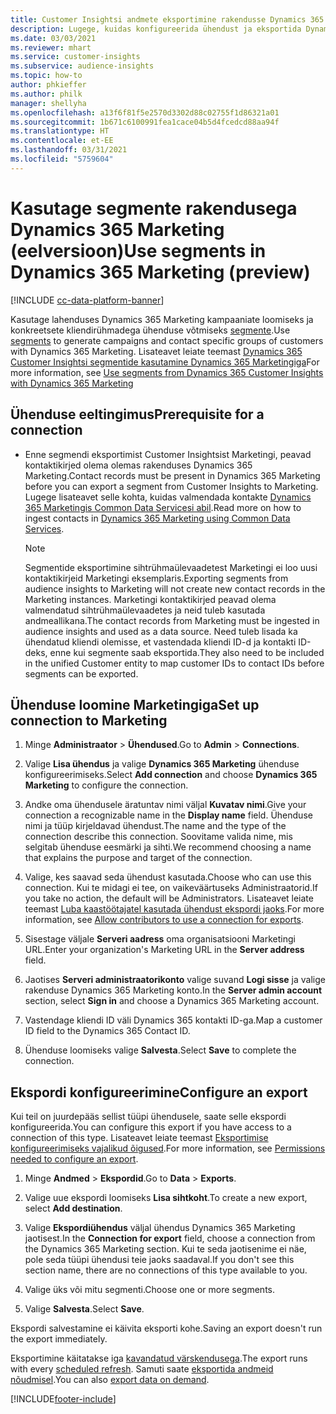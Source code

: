 ```yaml
---
title: Customer Insightsi andmete eksportimine rakendusse Dynamics 365 Marketing
description: Lugege, kuidas konfigureerida ühendust ja eksportida Dynamics 365 Marketing.
ms.date: 03/03/2021
ms.reviewer: mhart
ms.service: customer-insights
ms.subservice: audience-insights
ms.topic: how-to
author: phkieffer
ms.author: philk
manager: shellyha
ms.openlocfilehash: a13f6f81f5e2570d3302d88c02755f1d86321a01
ms.sourcegitcommit: 1b671c6100991fea1cace04b5d4fcedcd88aa94f
ms.translationtype: HT
ms.contentlocale: et-EE
ms.lasthandoff: 03/31/2021
ms.locfileid: "5759604"
---
```

# <a name="use-segments-in-dynamics-365-marketing-preview"></a><span data-ttu-id="d4c4d-103">Kasutage segmente rakendusega Dynamics 365 Marketing (eelversioon)</span><span class="sxs-lookup"><span data-stu-id="d4c4d-103">Use segments in Dynamics 365 Marketing (preview)</span></span>

[!INCLUDE [cc-data-platform-banner](../includes/cc-data-platform-banner.md)]

<span data-ttu-id="d4c4d-104">Kasutage lahenduses Dynamics 365 Marketing kampaaniate loomiseks ja konkreetsete kliendirühmadega ühenduse võtmiseks [segmente](segments.md).</span><span class="sxs-lookup"><span data-stu-id="d4c4d-104">Use [segments](segments.md) to generate campaigns and contact specific groups of customers with Dynamics 365 Marketing.</span></span> <span data-ttu-id="d4c4d-105">Lisateavet leiate teemast [Dynamics 365 Customer Insightsi segmentide kasutamine Dynamics 365 Marketingiga](/dynamics365/marketing/customer-insights-segments)</span><span class="sxs-lookup"><span data-stu-id="d4c4d-105">For more information, see [Use segments from Dynamics 365 Customer Insights with Dynamics 365 Marketing](/dynamics365/marketing/customer-insights-segments)</span></span>

## <a name="prerequisite-for-a-connection"></a><span data-ttu-id="d4c4d-106">Ühenduse eeltingimus</span><span class="sxs-lookup"><span data-stu-id="d4c4d-106">Prerequisite for a connection</span></span>

- <span data-ttu-id="d4c4d-107">Enne segmendi eksportimist Customer Insightsist Marketingi, peavad kontaktikirjed olema olemas rakenduses Dynamics 365 Marketing.</span><span class="sxs-lookup"><span data-stu-id="d4c4d-107">Contact records must be present in Dynamics 365 Marketing before you can export a segment from Customer Insights to Marketing.</span></span> <span data-ttu-id="d4c4d-108">Lugege lisateavet selle kohta, kuidas valmendada kontakte [Dynamics 365 Marketingis Common Data Servicesi abil](connect-power-query.md).</span><span class="sxs-lookup"><span data-stu-id="d4c4d-108">Read more on how to ingest contacts in [Dynamics 365 Marketing using Common Data Services](connect-power-query.md).</span></span>

  > [!NOTE]
  > <span data-ttu-id="d4c4d-109">Segmentide eksportimine sihtrühmaülevaadetest Marketingi ei loo uusi kontaktikirjeid Marketingi eksemplaris.</span><span class="sxs-lookup"><span data-stu-id="d4c4d-109">Exporting segments from audience insights to Marketing will not create new contact records in the Marketing instances.</span></span> <span data-ttu-id="d4c4d-110">Marketingi kontaktikirjed peavad olema valmendatud sihtrühmaülevaadetes ja neid tuleb kasutada andmeallikana.</span><span class="sxs-lookup"><span data-stu-id="d4c4d-110">The contact records from Marketing must be ingested in audience insights and used as a data source.</span></span> <span data-ttu-id="d4c4d-111">Need tuleb lisada ka ühendatud kliendi olemisse, et vastendada kliendi ID-d ja kontakti ID-deks, enne kui segmente saab eksportida.</span><span class="sxs-lookup"><span data-stu-id="d4c4d-111">They also need to be included in the unified Customer entity to map customer IDs to contact IDs before segments can be exported.</span></span>

## <a name="set-up-connection-to-marketing"></a><span data-ttu-id="d4c4d-112">Ühenduse loomine Marketingiga</span><span class="sxs-lookup"><span data-stu-id="d4c4d-112">Set up connection to Marketing</span></span>

1. <span data-ttu-id="d4c4d-113">Minge **Administraator** > **Ühendused**.</span><span class="sxs-lookup"><span data-stu-id="d4c4d-113">Go to **Admin** > **Connections**.</span></span>

1. <span data-ttu-id="d4c4d-114">Valige **Lisa ühendus** ja valige **Dynamics 365 Marketing** ühenduse konfigureerimiseks.</span><span class="sxs-lookup"><span data-stu-id="d4c4d-114">Select **Add connection** and choose **Dynamics 365 Marketing** to configure the connection.</span></span>

1. <span data-ttu-id="d4c4d-115">Andke oma ühendusele äratuntav nimi väljal **Kuvatav nimi**.</span><span class="sxs-lookup"><span data-stu-id="d4c4d-115">Give your connection a recognizable name in the **Display name** field.</span></span> <span data-ttu-id="d4c4d-116">Ühenduse nimi ja tüüp kirjeldavad ühendust.</span><span class="sxs-lookup"><span data-stu-id="d4c4d-116">The name and the type of the connection describe this connection.</span></span> <span data-ttu-id="d4c4d-117">Soovitame valida nime, mis selgitab ühenduse eesmärki ja sihti.</span><span class="sxs-lookup"><span data-stu-id="d4c4d-117">We recommend choosing a name that explains the purpose and target of the connection.</span></span>

1. <span data-ttu-id="d4c4d-118">Valige, kes saavad seda ühendust kasutada.</span><span class="sxs-lookup"><span data-stu-id="d4c4d-118">Choose who can use this connection.</span></span> <span data-ttu-id="d4c4d-119">Kui te midagi ei tee, on vaikeväärtuseks Administraatorid.</span><span class="sxs-lookup"><span data-stu-id="d4c4d-119">If you take no action, the default will be Administrators.</span></span> <span data-ttu-id="d4c4d-120">Lisateavet leiate teemast [Luba kaastöötajatel kasutada ühendust ekspordi jaoks](connections.md#allow-contributors-to-use-a-connection-for-exports).</span><span class="sxs-lookup"><span data-stu-id="d4c4d-120">For more information, see [Allow contributors to use a connection for exports](connections.md#allow-contributors-to-use-a-connection-for-exports).</span></span>

1. <span data-ttu-id="d4c4d-121">Sisestage väljale **Serveri aadress** oma organisatsiooni Marketingi URL.</span><span class="sxs-lookup"><span data-stu-id="d4c4d-121">Enter your organization's Marketing URL in the **Server address** field.</span></span>

1. <span data-ttu-id="d4c4d-122">Jaotises **Serveri administraatorikonto** valige suvand **Logi sisse** ja valige rakenduse Dynamics 365 Marketing konto.</span><span class="sxs-lookup"><span data-stu-id="d4c4d-122">In the **Server admin account** section, select **Sign in** and choose a Dynamics 365 Marketing account.</span></span>

1. <span data-ttu-id="d4c4d-123">Vastendage kliendi ID väli Dynamics 365 kontakti ID-ga.</span><span class="sxs-lookup"><span data-stu-id="d4c4d-123">Map a customer ID field to the Dynamics 365 Contact ID.</span></span>

1. <span data-ttu-id="d4c4d-124">Ühenduse loomiseks valige **Salvesta**.</span><span class="sxs-lookup"><span data-stu-id="d4c4d-124">Select **Save** to complete the connection.</span></span> 

## <a name="configure-an-export"></a><span data-ttu-id="d4c4d-125">Ekspordi konfigureerimine</span><span class="sxs-lookup"><span data-stu-id="d4c4d-125">Configure an export</span></span>

<span data-ttu-id="d4c4d-126">Kui teil on juurdepääs sellist tüüpi ühendusele, saate selle ekspordi konfigureerida.</span><span class="sxs-lookup"><span data-stu-id="d4c4d-126">You can configure this export if you have access to a connection of this type.</span></span> <span data-ttu-id="d4c4d-127">Lisateavet leiate teemast [Eksportimise konfigureerimiseks vajalikud õigused](export-destinations.md#set-up-a-new-export).</span><span class="sxs-lookup"><span data-stu-id="d4c4d-127">For more information, see [Permissions needed to configure an export](export-destinations.md#set-up-a-new-export).</span></span>

1. <span data-ttu-id="d4c4d-128">Minge **Andmed** > **Ekspordid**.</span><span class="sxs-lookup"><span data-stu-id="d4c4d-128">Go to **Data** > **Exports**.</span></span>

1. <span data-ttu-id="d4c4d-129">Valige uue ekspordi loomiseks **Lisa sihtkoht**.</span><span class="sxs-lookup"><span data-stu-id="d4c4d-129">To create a new export, select **Add destination**.</span></span>

1. <span data-ttu-id="d4c4d-130">Valige **Ekspordiühendus** väljal ühendus Dynamics 365 Marketing jaotisest.</span><span class="sxs-lookup"><span data-stu-id="d4c4d-130">In the **Connection for export** field, choose a connection from the Dynamics 365 Marketing section.</span></span> <span data-ttu-id="d4c4d-131">Kui te seda jaotisenime ei näe, pole seda tüüpi ühendusi teie jaoks saadaval.</span><span class="sxs-lookup"><span data-stu-id="d4c4d-131">If you don't see this section name, there are no connections of this type available to you.</span></span>

1. <span data-ttu-id="d4c4d-132">Valige üks või mitu segmenti.</span><span class="sxs-lookup"><span data-stu-id="d4c4d-132">Choose one or more segments.</span></span>

1. <span data-ttu-id="d4c4d-133">Valige **Salvesta**.</span><span class="sxs-lookup"><span data-stu-id="d4c4d-133">Select **Save**.</span></span>

<span data-ttu-id="d4c4d-134">Ekspordi salvestamine ei käivita eksporti kohe.</span><span class="sxs-lookup"><span data-stu-id="d4c4d-134">Saving an export doesn't run the export immediately.</span></span>

<span data-ttu-id="d4c4d-135">Eksportimine käitatakse iga [kavandatud värskendusega](system.md#schedule-tab).</span><span class="sxs-lookup"><span data-stu-id="d4c4d-135">The export runs with every [scheduled refresh](system.md#schedule-tab).</span></span> <span data-ttu-id="d4c4d-136">Samuti saate [eksportida andmeid nõudmisel](export-destinations.md#run-exports-on-demand).</span><span class="sxs-lookup"><span data-stu-id="d4c4d-136">You can also [export data on demand](export-destinations.md#run-exports-on-demand).</span></span> 

[!INCLUDE[footer-include](../includes/footer-banner.md)]
